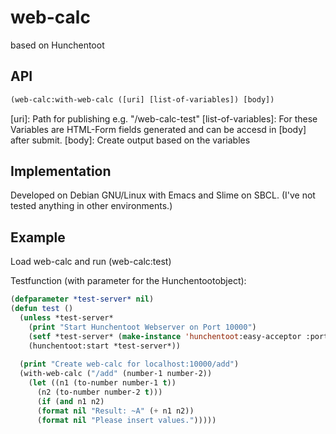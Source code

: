 # web-calc 

based on Hunchentoot

## API

```cl
(web-calc:with-web-calc ([uri] [list-of-variables]) [body])
```

[uri]: Path for publishing e.g. "/web-calc-test"
[list-of-variables]: For these Variables are HTML-Form fields generated and can be accesd in [body] after submit.
[body]: Create output based on the variables

## Implementation
Developed on Debian GNU/Linux with Emacs and Slime on SBCL.
(I've not tested anything in other environments.)

## Example
Load web-calc and run (web-calc:test)


Testfunction (with parameter for the Hunchentootobject):
```cl
(defparameter *test-server* nil)
(defun test ()
  (unless *test-server*
    (print "Start Hunchentoot Webserver on Port 10000")
    (setf *test-server* (make-instance 'hunchentoot:easy-acceptor :port 10000))
    (hunchentoot:start *test-server*))
  
  (print "Create web-calc for localhost:10000/add")
  (with-web-calc ("/add" (number-1 number-2))
    (let ((n1 (to-number number-1 t))
	  (n2 (to-number number-2 t)))
      (if (and n1 n2)
	  (format nil "Result: ~A" (+ n1 n2))
	  (format nil "Please insert values.")))))
```


